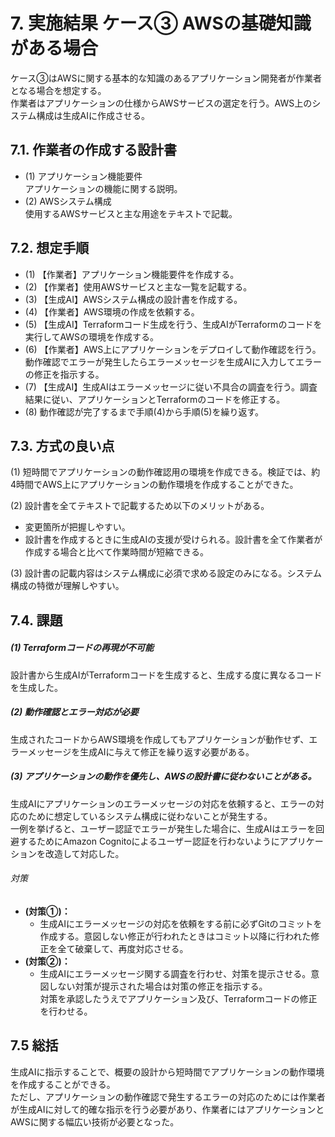 # 7. 実施結果 ケース③ AWSの基礎知識がある場合

ケース③はAWSに関する基本的な知識のあるアプリケーション開発者が作業者となる場合を想定する。  
作業者はアプリケーションの仕様からAWSサービスの選定を行う。AWS上のシステム構成は生成AIに作成させる。

## 7.1. 作業者の作成する設計書

- (1) アプリケーション機能要件  
      アプリケーションの機能に関する説明。
- (2) AWSシステム構成  
      使用するAWSサービスと主な用途をテキストで記載。

## 7.2. 想定手順

- (1) 【作業者】アプリケーション機能要件を作成する。
- (2) 【作業者】使用AWSサービスと主な一覧を記載する。
- (3) 【生成AI】AWSシステム構成の設計書を作成する。
- (4) 【作業者】AWS環境の作成を依頼する。
- (5) 【生成AI】Terraformコード生成を行う、生成AIがTerraformのコードを実行してAWSの環境を作成する。
- (6) 【作業者】AWS上にアプリケーションをデプロイして動作確認を行う。動作確認でエラーが発生したらエラーメッセージを生成AIに入力してエラーの修正を指示する。
- (7) 【生成AI】生成AIはエラーメッセージに従い不具合の調査を行う。調査結果に従い、アプリケーションとTerraformのコードを修正する。
- (8) 動作確認が完了するまで手順(4)から手順(5)を繰り返す。

## 7.3. 方式の良い点

(1) 短時間でアプリケーションの動作確認用の環境を作成できる。検証では、約4時間でAWS上にアプリケーションの動作環境を作成することができた。

(2) 設計書を全てテキストで記載するため以下のメリットがある。
- 変更箇所が把握しやすい。
- 設計書を作成するときに生成AIの支援が受けられる。設計書を全て作業者が作成する場合と比べて作業時間が短縮できる。

(3) 設計書の記載内容はシステム構成に必須で求める設定のみになる。システム構成の特徴が理解しやすい。

## 7.4. 課題

##### (1) Terraformコードの再現が不可能

設計書から生成AIがTerraformコードを生成すると、生成する度に異なるコードを生成した。  

##### (2) 動作確認とエラー対応が必要

生成されたコードからAWS環境を作成してもアプリケーションが動作せず、エラーメッセージを生成AIに与えて修正を繰り返す必要がある。

##### (3) アプリケーションの動作を優先し、AWSの設計書に従わないことがある。

生成AIにアプリケーションのエラーメッセージの対応を依頼すると、エラーの対応のために想定しているシステム構成に従わないことが発生する。  
一例を挙げると、ユーザー認証でエラーが発生した場合に、生成AIはエラーを回避するためにAmazon Cognitoによるユーザー認証を行わないようにアプリケーションを改造して対応した。

###### 対策

- **(対策①)：**  
    - 生成AIにエラーメッセージの対応を依頼をする前に必ずGitのコミットを作成する。意図しない修正が行われたときはコミット以降に行われた修正を全て破棄して、再度対応させる。
- **(対策②)：**  
    - 生成AIにエラーメッセージ関する調査を行わせ、対策を提示させる。意図しない対策が提示された場合は対策の修正を指示する。  
      対策を承認したうえでアプリケーション及び、Terraformコードの修正を行わせる。

## 7.5 総括

生成AIに指示することで、概要の設計から短時間でアプリケーションの動作環境を作成することができる。  
ただし、アプリケーションの動作確認で発生するエラーの対応のためには作業者が生成AIに対して的確な指示を行う必要があり、作業者にはアプリケーションとAWSに関する幅広い技術が必要となった。
